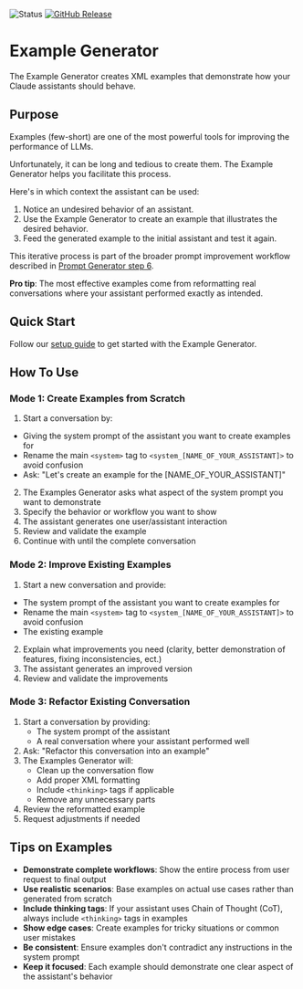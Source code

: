 ![Status](https://img.shields.io/badge/status-stable-green)
[![GitHub Release](https://img.shields.io/github/release/ConsciousML/claude-prompt-catalog.svg?style=flat)]()
# Example Generator
The Example Generator creates XML examples that demonstrate how your Claude assistants should behave.

## Purpose
Examples (few-short) are one of the most powerful tools for improving the performance of LLMs.

Unfortunately, it can be long and tedious to create them. The Example Generator helps you facilitate this process.

Here's in which context the assistant can be used:
1. Notice an undesired behavior of an assistant.
2. Use the Example Generator to create an example that illustrates the desired behavior.
3. Feed the generated example to the initial assistant and test it again.

This iterative process is part of the broader prompt improvement workflow described in [Prompt Generator step 6](../prompt_generator/README.md#step-6-generate-examples).

**Pro tip**: The most effective examples come from reformatting real conversations where your assistant performed exactly as intended.

## Quick Start
Follow our [setup guide](../../docs/setup-guide.md) to get started with the Example Generator.

## How To Use
### Mode 1: Create Examples from Scratch
1. Start a conversation by:
- Giving the system prompt of the assistant you want to create examples for
- Rename the main `<system>` tag to `<system_[NAME_OF_YOUR_ASSISTANT]>` to avoid confusion
- Ask: "Let's create an example for the [NAME_OF_YOUR_ASSISTANT]"
2. The Examples Generator asks what aspect of the system prompt you want to demonstrate
3. Specify the behavior or workflow you want to show
4. The assistant generates one user/assistant interaction
5. Review and validate the example
6. Continue with until the complete conversation

### Mode 2: Improve Existing Examples
1. Start a new conversation and provide:
- The system prompt of the assistant you want to create examples for
- Rename the main `<system>` tag to `<system_[NAME_OF_YOUR_ASSISTANT]>` to avoid confusion
- The existing example
2. Explain what improvements you need (clarity, better demonstration of features, fixing inconsistencies, ect.)
3. The assistant generates an improved version
4. Review and validate the improvements

### Mode 3: Refactor Existing Conversation
1. Start a conversation by providing:
   - The system prompt of the assistant
   - A real conversation where your assistant performed well
2. Ask: "Refactor this conversation into an example"
3. The Examples Generator will:
   - Clean up the conversation flow
   - Add proper XML formatting
   - Include `<thinking>` tags if applicable
   - Remove any unnecessary parts
4. Review the reformatted example
5. Request adjustments if needed

## Tips on Examples

- **Demonstrate complete workflows**: Show the entire process from user request to final output
- **Use realistic scenarios**: Base examples on actual use cases rather than generated from scratch
- **Include thinking tags**: If your assistant uses Chain of Thought (CoT), always include `<thinking>` tags in examples
- **Show edge cases**: Create examples for tricky situations or common user mistakes
- **Be consistent**: Ensure examples don't contradict any instructions in the system prompt
- **Keep it focused**: Each example should demonstrate one clear aspect of the assistant's behavior